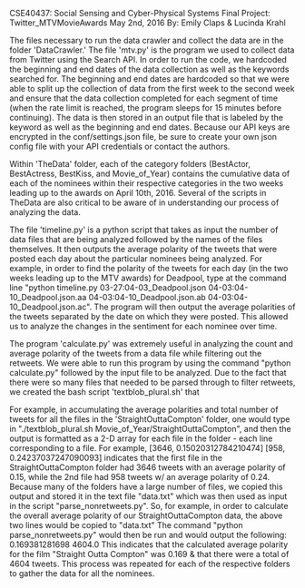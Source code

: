 CSE40437: Social Sensing and Cyber-Physical Systems
Final Project: Twitter_MTVMovieAwards
May 2nd, 2016
By: Emily Claps & Lucinda Krahl

The files necessary to run the data crawler and collect the data are in the folder 'DataCrawler.' The file 'mtv.py' is the program we used to collect data from Twitter using the Search API. In order to run the code, we hardcoded the beginning and end dates of the data collection as well as the keywords searched for. The beginning and end dates are hardcoded so that we were able to split up the collection of data from the first week to the second week and ensure that the data collection completed for each segment of time (when the rate limit is reached, the program sleeps for 15 minutes before continuing). The data is then stored in an output file that is labeled by the keyword as well as the beginning and end dates. Because our API keys are encrypted in the conf/settings.json file, be sure to create your own json config file with your API credentials or contact the authors.

Within 'TheData' folder, each of the category folders (BestActor, BestActress, BestKiss, and Movie_of_Year) contains the cumulative data of each of the nominees within their respective categories in the two weeks leading up to the awards on April 10th, 2016. Several of the scripts in TheData are also critical to be aware of in understanding our process of analyzing the data.

The file 'timeline.py' is a python script that takes as input the number of data files that are being analyzed followed by the names of the files themselves. It then outputs the average polarity of the tweets that were posted each day about the particular nominees being analyzed. For example, in order to find the polarity of the tweets for each day (in the two weeks leading up to the MTV awards) for Deadpool, type at the command line "python timeline.py 03-27:04-03_Deadpool.json 04-03:04-10_Deadpool.json.aa 04-03:04-10_Deadpool.json.ab 04-03:04-10_Deadpool.json.ac". The program will then output the average polarities of the tweets separated by the date on which they were posted. This allowed us to analyze the changes in the sentiment for each nominee over time. 

The program 'calculate.py' was extremely useful in analyzing the count and average polarity of the tweets from a data file while filtering out the retweets. We were able to run this program by using the command "python calculate.py" followed by the input file to be analyzed. Due to the fact that there were so many files that needed to be parsed through to filter retweets, we created the bash script 'textblob_plural.sh' that 

For example, in accumulating the average polarities and total number of tweets for all the files in the 'StraightOuttaCompton' folder, one would type in "./textblob_plural.sh Movie_of_Year/StraightOuttaCompton", and then the output is formatted as a 2-D array for each file in the folder - each line corresponding to a file. For example, 
[3646, 0.15020312784210474] 
[958, 0.24237037247090093]
indicates that the first file in the StraightOuttaCompton folder had 3646 tweets with an average polarity of 0.15, while the 2nd file had 958 tweets w/ an average polarity of 0.24. Because many of the folders have a large number of files, we copied this output and stored it in the text file "data.txt" which was then used as input in the script "parse_nonretweets.py". So, for example, in order to calculate the overall average polarity of our StraightOuttaCompton data, the above two lines would be copied to "data.txt" The command "python parse_nonretweets.py" would then be run and would output the following:
0.169381281698
4604.0
This indicates that the calculated average polarity for the film "Straight Outta Compton" was 0.169 & that there were a total of 4604 tweets. This process was repeated for each of the respective folders to gather the data for all the nominees.

